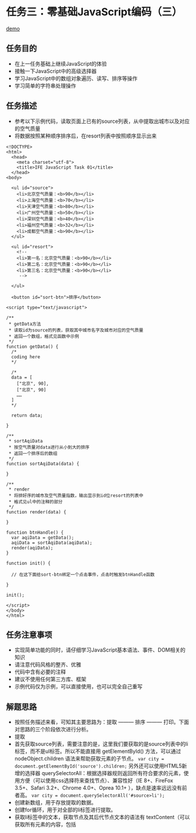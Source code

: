 # 任务三：零基础JavaScript编码（三）
[demo](https://zhouxiaoyu1994.github.io/2017-IFEbinbin/task-3/index.html)
## 任务目的
- 在上一任务基础上继续JavaScript的体验
- 接触一下JavaScript中的高级选择器
- 学习JavaScript中的数组对象遍历、读写、排序等操作
- 学习简单的字符串处理操作
## 任务描述
- 参考以下示例代码，读取页面上已有的source列表，从中提取出城市以及对应的空气质量
- 将数据按照某种顺序排序后，在resort列表中按照顺序显示出来

```
<!DOCTYPE>
<html>
  <head>
    <meta charset="utf-8">
    <title>IFE JavaScript Task 01</title>
  </head>
<body>

  <ul id="source">
    <li>北京空气质量：<b>90</b></li>
    <li>上海空气质量：<b>70</b></li>
    <li>天津空气质量：<b>80</b></li>
    <li>广州空气质量：<b>50</b></li>
    <li>深圳空气质量：<b>40</b></li>
    <li>福州空气质量：<b>32</b></li>
    <li>成都空气质量：<b>90</b></li>
  </ul>

  <ul id="resort">
    <!-- 
    <li>第一名：北京空气质量：<b>90</b></li>
    <li>第二名：北京空气质量：<b>90</b></li>
    <li>第三名：北京空气质量：<b>90</b></li>
     -->

  </ul>

  <button id="sort-btn">排序</button>

<script type="text/javascript">

/**
 * getData方法
 * 读取id为source的列表，获取其中城市名字及城市对应的空气质量
 * 返回一个数组，格式见函数中示例
 */
function getData() {
  /*
  coding here
  */

  /*
  data = [
    ["北京", 90],
    ["北京", 90]
    ……
  ]
  */

  return data;

}

/**
 * sortAqiData
 * 按空气质量对data进行从小到大的排序
 * 返回一个排序后的数组
 */
function sortAqiData(data) {

}

/**
 * render
 * 将排好序的城市及空气质量指数，输出显示到id位resort的列表中
 * 格式见ul中的注释的部分
 */
function render(data) {

}

function btnHandle() {
  var aqiData = getData();
  aqiData = sortAqiData(aqiData);
  render(aqiData);
}

function init() {

  // 在这下面给sort-btn绑定一个点击事件，点击时触发btnHandle函数

}

init();

</script>
</body>
</html>
```

## 任务注意事项
- 实现简单功能的同时，请仔细学习JavaScript基本语法、事件、DOM相关的知识
- 请注意代码风格的整齐、优雅
- 代码中含有必要的注释
- 建议不使用任何第三方库、框架
- 示例代码仅为示例，可以直接使用，也可以完全自己重写
## 解题思路
- 按照任务描述来看，可知其主要思路为：提取 ——— 排序 ——— 打印。下面对思路的三个阶段依次进行分析。
- 提取
 - 首先获取source列表，需要注意的是，这里我们要获取的是source列表中的li标签，而不是ul标签。所以不能直接用 getElementById() 方法，可以通过 nodeObject.children 语法来帮助获取元素的子节点。
  `var city = document.getElementById('source').children;`
  另外还可以使用HTML5新增的选择器 querySelectorAll：根据选择器规则返回所有符合要求的元素，使用方便（可以使用css选择符来查找节点）、兼容性好（IE 8+、FireFox 3.5+、Safari 3.2+、Chrome 4.0+、Oprea 10.1+ ），缺点是速率远远没有前者高。
  `var city = document.querySelectorAll('#source>li');`
 - 创建新数组，用于存放提取的数据。
 - 创建for循环，用于对全部的li标签进行提取。
 - 获取li标签中的文本，获取节点及其后代节点文本的语法有 textContent（可以获取所有元素的内容，包括<script>和<style>） 和 innerText（可以感知样式，不会返隐隐藏元素的文本内容），因为要忽视li标签中的css样式，所以这里选择 innerText 方法。
 - 提取关键字，并放入数组中。这里使用 substr(start,length) 方法，第一个参数是要抽取的子串的起始下标，负数则从末尾算起。第二个参数为抽取的子串的长度。然后再用 push() 方法，依次放入数组。
  `var node = [text.substr(0, 2), text.substr(-2, 2)];`
- 排序
 使用sort()方法进行排序。
 `data.sort(function(a,b){ return a[1] - b[1];});`
- 打印
 - 首先获取resort列表。
 - 创建for循环。
 - 创建新的li标签。
  - 使用createElement()方法创建分别创建li标签和b标签。
   `var oLi = document.createElement('li');`
   `var oB = document.createElement('b');`
  - 按照任务描述，创建一个字符串变量。
   `var arr = ["一","二","三","四","五","六","七"];`
   `var liText = '第' + arr[i] + '名：' + data[i][0] +"，" + '空气质量：';`
  - 用appendChild()方法，将字符串变量，赋值给li标签。

   ```
   oLi.innerText = liText;
   oB.innerText = data[i][1];
   oLi.appendChild(oB);
   resort.appendChild(oLi);
   ```
## 完整代码

```
<!DOCTYPE html>
<html lang="en">
<head>
    <meta charset="UTF-8">
    <title>任务三：零基础JavaScript编码（三）</title>
</head>
<body>
<ul id="source">
    <li>北京空气质量：<b>90</b></li>
    <li>上海空气质量：<b>70</b></li>
    <li>天津空气质量：<b>80</b></li>
    <li>广州空气质量：<b>50</b></li>
    <li>深圳空气质量：<b>40</b></li>
    <li>福州空气质量：<b>32</b></li>
    <li>成都空气质量：<b>90</b></li>
</ul>
<ul id="resort">
    <!--
    <li>第一名：北京空气质量：<b>90</b></li>
    <li>第二名：北京空气质量：<b>90</b></li>
    <li>第三名：北京空气质量：<b>90</b></li>
     -->

</ul>
<button id="sort-btn">排序</button>
<script type="text/javascript">
    /**
     * getData方法
     * 读取id为source的列表，获取其中城市名字及城市对应的空气质量
     * 返回一个数组，格式见函数中示例
     */
    function getData() {
        /*
         coding here
         */
        var city = document.querySelectorAll('#source>li');
        var data = [];
        //提取城市名和空气质量的关键字
        for(var i = 0; i < city.length; i++) {
            var text = city[i].innerText;
            var node = [text.substr(0, 2), text.substr(-2, 2)];
            data.push(node);
        }
        return data;
        /*
         data = [
         ["北京", 90],
         ["北京", 90]
         ……
         ]
         */
    }
    /**
     * sortAqiData
     * 按空气质量对data进行从小到大的排序
     * 返回一个排序后的数组
     */
    function sortAqiData(data) {
        data.sort(function(a, b) {
            return a[1] - b[1];
        });
        return data;
    }
    /**
     * render
     * 将排好序的城市及空气质量指数，输出显示到id位resort的列表中
     * 格式见ul中的注释的部分
     */
    function render(data) {
        var arr = ["一","二","三","四","五","六","七"];
        var resort = document.getElementById('resort');
        for(var i = 0; i < data.length; i++) {
            var liText = '第' + arr[i] + '名：' + data[i][0] +"，" + '空气质量：';
            var oLi = document.createElement('li');
            var oB = document.createElement('b');
            oLi.innerText = liText;
            oB.innerText = data[i][1];
            oLi.appendChild(oB);
            resort.appendChild(oLi);
        }
    }
    function btnHandle() {
        var aqiData = getData();
        aqiData = sortAqiData(aqiData);
        render(aqiData);
    }
    function init() {
        // 在这下面给sort-btn绑定一个点击事件，点击时触发btnHandle函数
        var btn = document.getElementById('sort-btn');
        btn.onclick = function() {
            btnHandle();
        };
    }
    init();
</script>
</body>
</html>
```

## 参考资料
[querySelectorAll 方法相比 getElementsBy 系列方法有什么区别？](https://www.zhihu.com/question/24702250)
[HTML5的JavaScript选择器介绍](http://www.cnblogs.com/iyitong/p/4229355.html)
[Javascript获取子节点](http://www.itxueyuan.org/view/6349.html)
[innerText，textContent和innerHTML](http://openwares.net/js/innertext_textcontent_innerhtml.html)


























